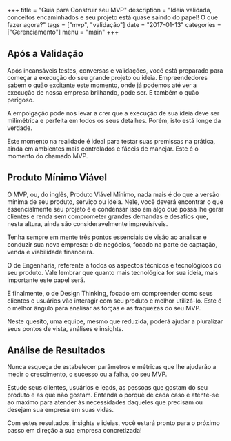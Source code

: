 +++
title = "Guia para Construir seu MVP"
description = "Ideia validada, conceitos encaminhados e seu projeto está quase saindo do papel! O que fazer agora?"
tags = ["mvp", "validação"]
date = "2017-01-13"
categories = ["Gerenciamento"]
menu = "main"
+++

## Após a Validação

Após incansáveis testes, conversas e validações, você está preparado para começar a execução do seu grande projeto ou ideia. Empreendedores sabem o quão excitante este momento, onde já podemos até ver a execução de nossa empresa brilhando, pode ser.
E também o quão perigoso.

A empolgação pode nos levar a crer que a execução de sua ideia deve ser milimétrica e perfeita em todos os seus detalhes. Porém, isto está longe da verdade.

Este momento na realidade é ideal para testar suas premissas na prática, ainda em ambientes mais controlados e fáceis de manejar. Este é o momento do chamado MVP.

## Produto Mínimo Viável

O MVP, ou, do inglês, Produto Viável Mínimo, nada mais é do que a versão mínima de seu produto, serviço ou ideia. Nele, você deverá encontrar o que essencialmente seu projeto é e condensar isso em algo que possa lhe gerar clientes e renda sem comprometer grandes demandas e desafios que, nesta altura, ainda são consideravelmente imprevisíveis. 

Tenha sempre em mente três pontos essenciais de visão ao analisar e conduzir sua nova empresa: o de negócios, focado na parte de captação, venda e viabilidade financeira. 

O de Engenharia, referente a todos os aspectos técnicos e tecnológicos do seu produto. Vale lembrar que quanto mais tecnológica for sua ideia, mais importante este papel será. 

E finalmente, o de Design Thinking, focado em compreender como seus clientes e usuários vão interagir com seu produto e melhor utilizá-lo. Este é o melhor ângulo para analisar as forças e as fraquezas do seu MVP.

Neste quesito, uma equipe, mesmo que reduzida, poderá ajudar a pluralizar seus pontos de vista, análises e insights.

## Análise de Resultados

Nunca esqueça de estabelecer parâmetros e métricas que lhe ajudarão a medir o crescimento, o sucesso ou a falha, do seu MVP.

Estude seus clientes, usuários e leads, as pessoas que gostam do seu produto e as que não gostam. Entenda o porquê de cada caso e atente-se ao máximo para atender às necessidades daqueles que precisam ou desejam sua empresa em suas vidas.

Com estes resultados, insights e ideias, você estará pronto para o próximo passo em direção à sua empresa concretizada!
